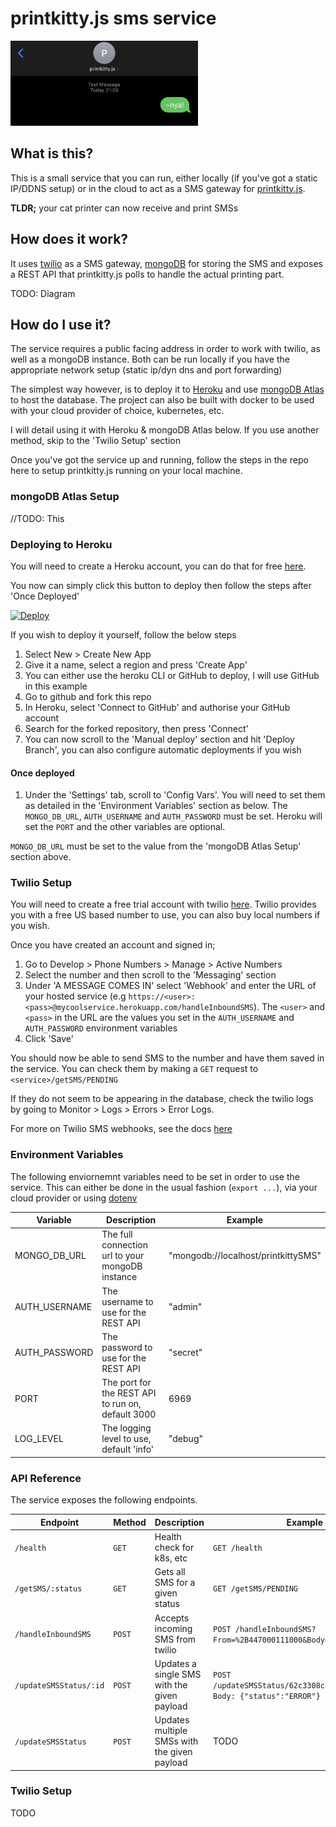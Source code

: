 # printkitty.js sms service

<img src="img/headerimg.jpg" alt="header image" width="300"/>

## What is this?

This is a small service that you can run, either locally (if you've got a static IP/DDNS setup) or in the cloud to act as a SMS gateway for [printkitty.js](https://github.com/mickwheelz/printkitty.js).

**TLDR;** your cat printer can now receive and print SMSs

## How does it work?

It uses [twilio](https://www.twilio.com/) as a SMS gateway, [mongoDB](https://www.mongodb.com/) for storing the SMS and exposes a REST API that printkitty.js polls to handle the actual printing part.

TODO: Diagram

## How do I use it?

The service requires a public facing address in order to work with twilio, as well as a mongoDB instance. Both can be run locally if you have the appropriate network setup (static ip/dyn dns and port forwarding)

The simplest way however, is to deploy it to [Heroku](https://www.heroku.com) and use [mongoDB Atlas](https://www.mongodb.com/atlas/database) to host the database. The project can also be built with docker to be used with your cloud provider of choice, kubernetes, etc.

I will detail using it with Heroku & mongoDB Atlas below. If you use another method, skip to the 'Twilio Setup' section

Once you've got the service up and running, follow the steps in the repo here to setup printkitty.js running on your local machine.

### mongoDB Atlas Setup

//TODO: This

### Deploying to Heroku

You will need to create a Heroku account, you can do that for free [here](https://signup.heroku.com/).

You now can simply click this button to deploy then follow the steps after 'Once Deployed'

[![Deploy](https://www.herokucdn.com/deploy/button.svg)](https://heroku.com/deploy)

If you wish to deploy it yourself, follow the below steps

1. Select New > Create New App
2. Give it a name, select a region and press 'Create App'
3. You can either use the heroku CLI or GitHub to deploy, I will use GitHub in this example
4. Go to github and fork this repo
5. In Heroku, select 'Connect to GitHub' and authorise your GitHub account
6. Search for the forked repository, then press 'Connect'
7. You can now scroll to the 'Manual deploy' section and hit 'Deploy Branch', you can also configure automatic deployments if you wish

#### Once deployed

1. Under the 'Settings' tab, scroll to 'Config Vars'. You will need to set them as detailed in the 'Environment Variables' section as below. The `MONGO_DB_URL`, `AUTH_USERNAME` and `AUTH_PASSWORD` must be set. Heroku will set the `PORT` and the other variables are optional.

`MONGO_DB_URL` must be set to the value from the 'mongoDB Atlas Setup' section above.

### Twilio Setup

You will need to create a free trial account with twilio [here](https://www.twilio.com/try-twilio). Twilio provides you with a free US based number to use, you can also buy local numbers if you wish.

Once you have created an account and signed in;

1. Go to Develop > Phone Numbers > Manage > Active Numbers
2. Select the number and then scroll to the 'Messaging' section
3. Under 'A MESSAGE COMES IN' select 'Webhook' and enter the URL of your hosted service (e.g `https://<user>:<pass>@mycoolservice.herokuapp.com/handleInboundSMS`). The `<user>` and `<pass>` in the URL are the values you set in the `AUTH_USERNAME` and `AUTH_PASSWORD` environment variables
4. Click 'Save'

You should now be able to send SMS to the number and have them saved in the service. You can check them by making a `GET` request to `<service>/getSMS/PENDING`

If they do not seem to be appearing in the database, check the twilio logs by going to Monitor > Logs > Errors > Error Logs.

For more on Twilio SMS webhooks, see the docs [here](https://www.twilio.com/docs/usage/webhooks/sms-webhooks)

### Environment Variables

The following enviornemnt variables need to be set in order to use the service. This can either be done in the usual fashion (`export ...`), via your cloud provider or using [dotenv](https://www.npmjs.com/package/dotenv)

| Variable    | Description | Example |
|-------------|-------------|---------|
|MONGO_DB_URL |The full connection url to your mongoDB instance |"mongodb://localhost/printkittySMS"|
|AUTH_USERNAME|The username to use for the REST API |"admin"|
|AUTH_PASSWORD|The password to use for the REST API |"secret"|
|PORT  |The port for the REST API to run on, default 3000 |6969|
|LOG_LEVEL | The logging level to use, default 'info' | "debug" |

### API Reference

The service exposes the following endpoints.

|Endpoint|Method|Description|Example|
|--------|------|-----------|-------|
|`/health`|`GET`|Health check for k8s, etc| `GET /health` |
|`/getSMS/:status`|`GET`|Gets all SMS for a given status| `GET /getSMS/PENDING` |
|`/handleInboundSMS`|`POST`|Accepts incoming SMS from twilio| `POST /handleInboundSMS?From=%2B447000111000&Body=text&...` |
|`/updateSMSStatus/:id`|`POST`|Updates a single SMS with the given payload| `POST /updateSMSStatus/62c3308c478f3811b45db688 ` <br /> `Body: {"status":"ERROR"}` |
|`/updateSMSStatus`|`POST`|Updates multiple SMSs with the given payload| TODO |

### Twilio Setup

TODO
